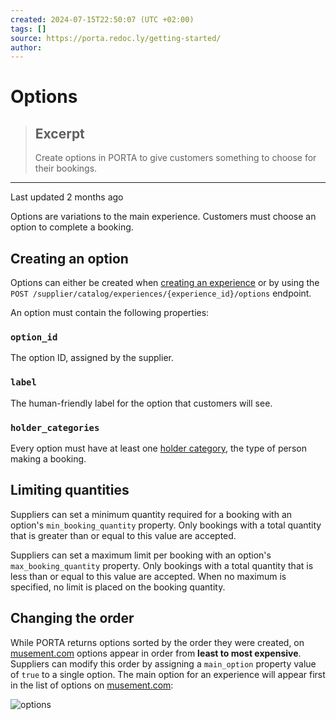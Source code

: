 ```yaml
---
created: 2024-07-15T22:50:07 (UTC +02:00)
tags: []
source: https://porta.redoc.ly/getting-started/
author: 
---
```


# Options

> ## Excerpt
> Create options in PORTA to give customers something to choose for their bookings.

---
Last updated 2 months ago

Options are variations to the main experience. Customers must choose an option to complete a booking.

## [][1]Creating an option

Options can either be created when [creating an experience][2] or by using the `POST /supplier/catalog/experiences/{experience_id}/options` endpoint.

An option must contain the following properties:

### [][3]`option_id`

The option ID, assigned by the supplier.

### [][4]`label`

The human-friendly label for the option that customers will see.

### [][5]`holder_categories`

Every option must have at least one [holder category][6], the type of person making a booking.

## [][7]Limiting quantities

Suppliers can set a minimum quantity required for a booking with an option's `min_booking_quantity` property. Only bookings with a total quantity that is greater than or equal to this value are accepted.

Suppliers can set a maximum limit per booking with an option's `max_booking_quantity` property. Only bookings with a total quantity that is less than or equal to this value are accepted. When no maximum is specified, no limit is placed on the booking quantity.

## [][8]Changing the order

While PORTA returns options sorted by the order they were created, on [musement.com][9] options appear in order from **least to most expensive**. Suppliers can modify this order by assigning a `main_option` property value of `true` to a single option. The main option for an experience will appear first in the list of options on [musement.com][10]:

![options](https://porta.redoc.ly/static/4e0cb07935ee7c2aee970f76982feb82/a805e/options.png "options")

[1]: https://porta.redoc.ly/getting-started/#creating-an-option
[2]: https://porta.redoc.ly/experiences/
[3]: https://porta.redoc.ly/getting-started/#option_id
[4]: https://porta.redoc.ly/getting-started/#label
[5]: https://porta.redoc.ly/getting-started/#holder_categories
[6]: https://porta.redoc.ly/experiences/holder-categories/
[7]: https://porta.redoc.ly/getting-started/#limiting-quantities
[8]: https://porta.redoc.ly/getting-started/#changing-the-order
[9]: http://www.musement.com/
[10]: http://www.musement.com/
